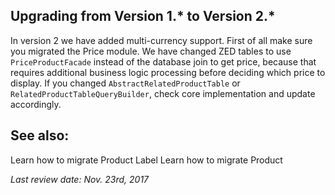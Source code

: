 ## Upgrading from Version 1.* to Version 2.*
In version 2 we have added multi-currency support. First of all make sure you migrated the Price module. We have changed ZED tables to use `PriceProductFacade` instead of the database join to get price, because that requires additional business logic processing before deciding which price to display. If you changed `AbstractRelatedProductTable` or `RelatedProductTableQueryBuilder`, check core implementation and update accordingly.

## See also:
Learn how to migrate Product Label
Learn how to migrate Product

_Last review date: Nov. 23rd, 2017_ <!-- by Aurimas Ličkus  -->